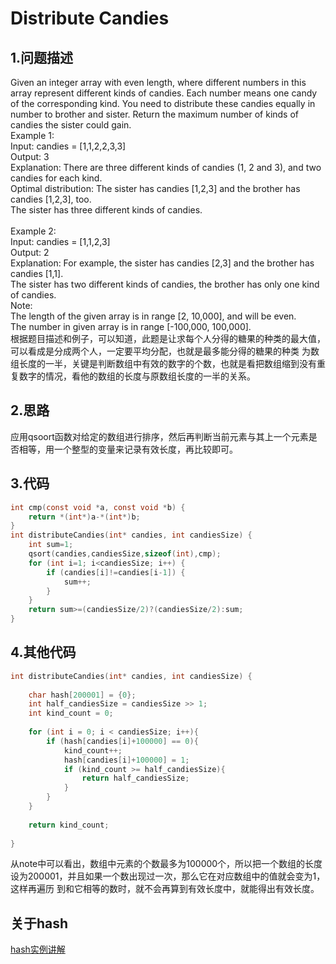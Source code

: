 Distribute Candies
===

1.问题描述
---

Given an integer array with even length, where different numbers in this array represent different kinds of candies. Each number means one candy of the corresponding kind. You need to distribute these candies equally in number to brother and sister. Return the maximum number of kinds of candies the sister could gain. <br>
Example 1:<br>
Input: candies = [1,1,2,2,3,3]<br>
Output: 3<br>
Explanation:
There are three different kinds of candies (1, 2 and 3), and two candies for each kind.<br>
Optimal distribution: The sister has candies [1,2,3] and the brother has candies [1,2,3], too.<br> 
The sister has three different kinds of candies. <br>
<br>
Example 2:<br>
Input: candies = [1,1,2,3]<br>
Output: 2<br>
Explanation: For example, the sister has candies [2,3] and the brother has candies [1,1].<br> 
The sister has two different kinds of candies, the brother has only one kind of candies. <br>
Note: <br>
The length of the given array is in range [2, 10,000], and will be even.<br>
The number in given array is in range [-100,000, 100,000].<br>
根据题目描述和例子，可以知道，此题是让求每个人分得的糖果的种类的最大值，可以看成是分成两个人，一定要平均分配，也就是最多能分得的糖果的种类
为数组长度的一半，关键是判断数组中有效的数字的个数，也就是看把数组缩到没有重复数字的情况，看他的数组的长度与原数组长度的一半的关系。

2.思路
---

应用qsoort函数对给定的数组进行排序，然后再判断当前元素与其上一个元素是否相等，用一个整型的变量来记录有效长度，再比较即可。

3.代码
---

```c
int cmp(const void *a, const void *b) {
    return *(int*)a-*(int*)b;
}
int distributeCandies(int* candies, int candiesSize) {
    int sum=1;
    qsort(candies,candiesSize,sizeof(int),cmp);
    for (int i=1; i<candiesSize; i++) {
        if (candies[i]!=candies[i-1]) {
            sum++;
        }
    }
    return sum>=(candiesSize/2)?(candiesSize/2):sum;
}
```

4.其他代码
---

```c
int distributeCandies(int* candies, int candiesSize) {
    
    char hash[200001] = {0};
    int half_candiesSize = candiesSize >> 1;
    int kind_count = 0;
    
    for (int i = 0; i < candiesSize; i++){
        if (hash[candies[i]+100000] == 0){
            kind_count++;
            hash[candies[i]+100000] = 1;
            if (kind_count >= half_candiesSize){
                return half_candiesSize;
            }
        }
    }
    
    return kind_count;
    
}
```
从note中可以看出，数组中元素的个数最多为100000个，所以把一个数组的长度设为200001，并且如果一个数出现过一次，那么它在对应数组中的值就会变为1，这样再遍历
到和它相等的数时，就不会再算到有效长度中，就能得出有效长度。

关于hash
----
[hash实例讲解](https://blog.csdn.net/xiaofei0859/article/details/73647775)
